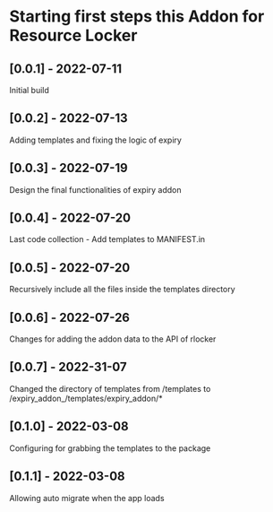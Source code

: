 # Starting first steps this Addon for Resource Locker

## [0.0.1] - 2022-07-11

Initial build

## [0.0.2] - 2022-07-13

Adding templates and fixing the logic of expiry

## [0.0.3] - 2022-07-19

Design the final functionalities of expiry addon


## [0.0.4] - 2022-07-20

Last code collection - Add templates to MANIFEST.in

## [0.0.5] - 2022-07-20

Recursively include all the files inside the templates directory

## [0.0.6] - 2022-07-26

Changes for adding the addon data to the API of rlocker

## [0.0.7] - 2022-31-07

Changed the directory of templates from /templates to /expiry_addon_/templates/expiry_addon/*

## [0.1.0] - 2022-03-08

Configuring for grabbing the templates to the package

## [0.1.1] - 2022-03-08

Allowing auto migrate when the app loads



